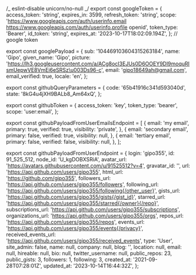 /_ eslint-disable unicorn/no-null _/ export const googleToken = { access_token:
'string', expires_in: 3599, refresh_token: 'string', scope:
'https://www.googleapis.com/auth/userinfo.email
https://www.googleapis.com/auth/userinfo.profile openid', token_type: 'Bearer',
id_token: 'string', expires_at: '2023-10-17T18:02:09.194Z', }; // google token

export const googlePayload = { sub: '104469103604315263184', name: 'Gipo',
given_name: 'Gipo', picture:
'https://lh3.googleusercontent.com/a/ACg8ocI3EJUs0D6OOEY9Dl9moquRIsmUepwVE8VmEi6eSRSz\u003Ds96-c',
email: 'gipo18649ah@gmail.com', email_verified: true, locale: 'en', };

export const githubQueryParameters = { code: '65b41916c341d593040d', state:
'8kG4u4jXH9BALb8_Am64xQ', };

export const githubToken = { access_token: 'key', token_type: 'bearer', scope:
'user:email', };

export const githubPayloadFromUserEmailsEndpoint = [ { email: 'my email',
primary: true, verified: true, visibility: 'private', }, { email: 'secondary
email', primary: false, verified: true, visibility: null, }, { email: 'tertiary
email', primary: false, verified: false, visibility: null, }, ];

export const githubPayloadFromUserEndpoint = { login: 'gipo355', id: 91_525_512,
node_id: 'U_kgDOBXSRiA', avatar_url:
'https://avatars.githubusercontent.com/u/91525512?v=4', gravatar_id: '', url:
'https://api.github.com/users/gipo355', html_url: 'https://github.com/gipo355',
followers_url: 'https://api.github.com/users/gipo355/followers', following_url:
'https://api.github.com/users/gipo355/following{/other_user}', gists_url:
'https://api.github.com/users/gipo355/gists{/gist_id}', starred_url:
'https://api.github.com/users/gipo355/starred{/owner}{/repo}',
subscriptions_url: 'https://api.github.com/users/gipo355/subscriptions',
organizations_url: 'https://api.github.com/users/gipo355/orgs', repos_url:
'https://api.github.com/users/gipo355/repos', events_url:
'https://api.github.com/users/gipo355/events{/privacy}', received_events_url:
'https://api.github.com/users/gipo355/received_events', type: 'User',
site_admin: false, name: null, company: null, blog: '', location: null, email:
null, hireable: null, bio: null, twitter_username: null, public_repos: 23,
public_gists: 3, followers: 1, following: 3, created_at: '2021-09-28T07:28:01Z',
updated_at: '2023-10-14T16:44:32Z', };
